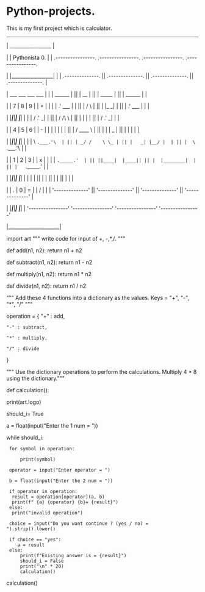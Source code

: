 # Python-projects.
This is my first project which is calculator. 


 _____________________

|  _________________  |

| | Pythonista   0. | |  .----------------.  .----------------.  .----------------.  .----------------. 

| |_________________| | | .--------------. || .--------------. || .--------------. || .--------------. |

|  ___ ___ ___   ___  | | |     ______   | || |      __      | || |   _____      | || |     ______   | |

| | 7 | 8 | 9 | | + | | | |   .' ___  |  | || |     /  \     | || |  |_   _|     | || |   .' ___  |  | |

| |___|___|___| |___| | | |  / .'   \_|  | || |    / /\ \    | || |    | |       | || |  / .'   \_|  | |

| | 4 | 5 | 6 | | - | | | |  | |         | || |   / ____ \   | || |    | |   _   | || |  | |         | |

| |___|___|___| |___| | | |  \ `.___.'\  | || | _/ /    \ \_ | || |   _| |__/ |  | || |  \ `.___.'\  | |

| | 1 | 2 | 3 | | x | | | |   `._____.'  | || ||____|  |____|| || |  |________|  | || |   `._____.'  | |

| |___|___|___| |___| | | |              | || |              | || |              | || |              | |

| | . | 0 | = | | / | | | '--------------' || '--------------' || '--------------' || '--------------' |

| |___|___|___| |___| |  '----------------'  '----------------'  '----------------'  '----------------' 

|_____________________|

import art
""" write code for input of +, -,*,/.
"""

def add(n1, n2):
    return n1 + n2

def subtract(n1, n2):
    return n1 - n2

def multiply(n1, n2):
    return n1 * n2

def divide(n1, n2):
    return  n1 / n2

""" Add these 4 functions into a dictionary as the values. Keys = "+", "-", "*", "/"
 """

operation = {
    "+" : add,
    
    "-" : subtract,
    
    "*" : multiply,
    
    "/" : divide

}

"""  Use the dictionary operations to perform the calculations. Multiply 4 * 8 using the dictionary."""

def calculation():
   
   print(art.logo)

   should_i= True
   
   a = float(input("Enter the 1 num = "))
   
   while should_i:
     
     for symbol in operation:
         
         print(symbol)
     
     operator = input("Enter operator = ")
     
     b = float(input("Enter the 2 num = "))

     if operator in operation:
      result = operation[operator](a, b)
      print(f" {a} {operator} {b}= {result}")
     else:
      print("invalid operation")

     choice = input("Do you want continue ? (yes / no) = ").strip().lower()

     if choice == "yes":
        a = result
     else:
         print(f"Existing answer is = {result}")
         should_i = False
         print("\n" * 20)
         calculation()

calculation()
